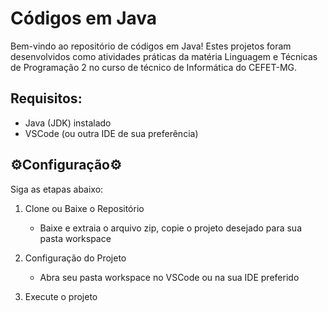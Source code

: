 # Códigos em Java

Bem-vindo ao repositório de códigos em Java! Estes projetos foram desenvolvidos como atividades práticas da matéria Linguagem e Técnicas de Programação 2 no curso de técnico de Informática do CEFET-MG.

## Requisitos:
- Java (JDK) instalado 
- VSCode (ou outra IDE de sua preferência)

## ⚙️Configuração⚙️

Siga as etapas abaixo:

1. Clone ou Baixe o Repositório
    - Baixe e extraia o arquivo zip, copie o projeto desejado para sua pasta workspace
      
2. Configuração do Projeto
    - Abra seu pasta workspace no VSCode ou na sua IDE preferido

3. Execute o projeto

